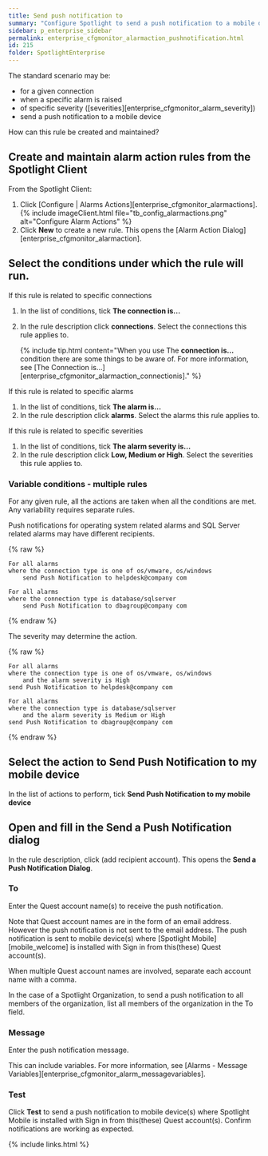 ```yaml
---
title: Send push notification to
summary: "Configure Spotlight to send a push notification to a mobile device when an alarm is raised."
sidebar: p_enterprise_sidebar
permalink: enterprise_cfgmonitor_alarmaction_pushnotification.html
id: 215
folder: SpotlightEnterprise
---
```


The standard scenario may be:

* for a given connection
* when a specific alarm is raised
* of specific severity ([severities][enterprise_cfgmonitor_alarm_severity])
* send a push notification to a mobile device

How can this rule be created and maintained?



## Create and maintain alarm action rules from the Spotlight Client

From the Spotlight Client:

1. Click [Configure \| Alarms Actions][enterprise_cfgmonitor_alarmactions].
   {% include imageClient.html file="tb_config_alarmactions.png" alt="Configure Alarm Actions" %}
2. Click **New** to create a new rule. This opens the [Alarm Action Dialog][enterprise_cfgmonitor_alarmaction].

## Select the conditions under which the rule will run.

If this rule is related to specific connections

1. In the list of conditions, tick **The connection is...**
2. In the rule description click **connections**. Select the connections this rule applies to.

   {% include tip.html content="When you use The **connection is...** condition there are some things to be aware of. For more information, see [The Connection is…][enterprise_cfgmonitor_alarmaction_connectionis]." %}

If this rule is related to specific alarms

1. In the list of conditions, tick **The alarm is...**
2. In the rule description click **alarms**. Select the alarms this rule applies to.

If this rule is related to specific severities

1. In the list of conditions, tick **The alarm severity is...**
2. In the rule description click **Low, Medium or High**. Select the severities this rule applies to.

### Variable conditions - multiple rules

For any given rule, all the actions are taken when all the conditions are met. Any variability requires separate rules.

Push notifications for operating system related alarms and SQL Server related alarms may have different recipients.

{% raw %}
```
For all alarms
where the connection type is one of os/vmware, os/windows
    send Push Notification to helpdesk@company com

For all alarms
where the connection type is database/sqlserver
    send Push Notification to dbagroup@company com
```
{% endraw %}

The severity may determine the action.

{% raw %}
```
For all alarms
where the connection type is one of os/vmware, os/windows
    and the alarm severity is High
send Push Notification to helpdesk@company com

For all alarms
where the connection type is database/sqlserver
    and the alarm severity is Medium or High
send Push Notification to dbagroup@company com
```
{% endraw %}


## Select the action to Send Push Notification to my mobile device

In the list of actions to perform, tick **Send Push Notification to my mobile device**

## Open and fill in the Send a Push Notification dialog

In the rule description, click (add recipient account). This opens the **Send a Push Notification Dialog**.

### To

Enter the Quest account name(s) to receive the push notification.

Note that Quest account names are in the form of an email address. However the push notification is not sent to the email address. The push notification is sent to mobile device(s) where [Spotlight Mobile][mobile_welcome] is installed with Sign in from this(these) Quest account(s).

When multiple Quest account names are involved, separate each account name with a comma.

In the case of a Spotlight Organization, to send a push notification to all members of the organization, list all members of the organization in the To field.

### Message

Enter the push notification message.

This can include variables. For more information, see [Alarms - Message Variables][enterprise_cfgmonitor_alarm_messagevariables].

### Test

Click **Test** to send a push notification to mobile device(s) where Spotlight Mobile is installed with Sign in from this(these) Quest account(s). Confirm notifications are working as expected.





{% include links.html %}
